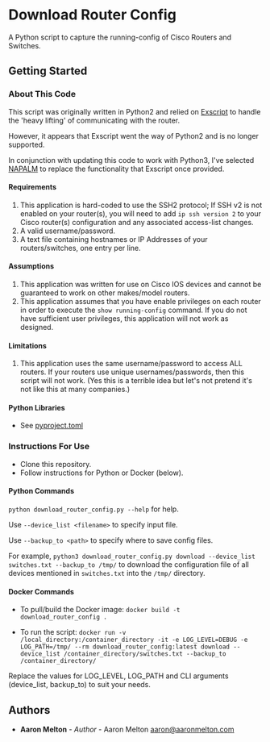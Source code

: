 # Download Router Config

A Python script to capture the running-config of Cisco Routers and Switches.

## Getting Started

### About This Code
This script was originally written in Python2 and relied on [Exscript](https://github.com/knipknap/exscript/) to handle the 'heavy lifting' of communicating with the router.

However, it appears that Exscript went the way of Python2 and is no longer supported.

In conjunction with updating this code to work with Python3, I've selected [NAPALM](https://github.com/napalm-automation/napalm) to replace the functionality that Exscript once provided.

#### Requirements
1. This application is hard-coded to use the SSH2 protocol; If SSH v2 is not enabled on your router(s), you will need to add `ip ssh version 2` to your Cisco router(s) configuration and any associated access-list changes.
1. A valid username/password.
1. A text file containing hostnames or IP Addresses of your routers/switches, one entry per line.

#### Assumptions
1. This application was written for use on Cisco IOS devices and cannot be guaranteed to work on other makes/model routers.
1. This application assumes that you have enable privileges on each router in order to execute the `show running-config` command.  If you do not have sufficient user privileges, this application will not work as designed.

#### Limitations
1. This application uses the same username/password to access ALL routers. If your routers use unique usernames/passwords, then this script will not work. (Yes this is a terrible idea but let's not pretend it's not like this at many companies.)

#### Python Libraries
* See [pyproject.toml](pyproject.toml)

### Instructions For Use

* Clone this repository.
* Follow instructions for Python or Docker (below).

#### Python Commands

`python download_router_config.py --help`  for help.

Use `--device_list <filename>` to specify input file.
   
Use `--backup_to <path>` to specify where to save config files.

For example, `python3 download_router_config.py download --device_list switches.txt --backup_to /tmp/` to download the configuration file of all devices mentioned in `switches.txt` into the `/tmp/` directory.

#### Docker Commands

* To pull/build the Docker image:
`docker build -t download_router_config .`

* To run the script:
`docker run -v /local_directory:/container_directory -it -e LOG_LEVEL=DEBUG -e LOG_PATH=/tmp/ --rm download_router_config:latest download --device_list /container_directory/switches.txt --backup_to /container_directory/`

Replace the values for LOG_LEVEL, LOG_PATH and CLI arguments (device_list, backup_to) to suit your needs.

## Authors
* **Aaron Melton** - *Author* - Aaron Melton <aaron@aaronmelton.com>
